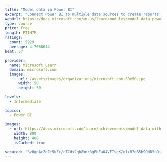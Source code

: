```yaml
---
title: "Model data in Power BI"
excerpt: "Connect Power BI to multiple data sources to create reports. Define the relationship between your data sources."
webUrl: https://docs.microsoft.com/en-us/learn/modules/model-data-power-bi/
type: course
price: Free
length: PT1H7M
ratings:
  count: 5929
  average: 4.7068644
heat: 57

provider:
  name: Microsoft Learn
  domain: microsoft.com
  images:
    - url: /assets/images/organizations/microsoft.com-50x50.jpg
      width: 50
      height: 50

levels:
  - Intermediate

topics:
  - Power BI

images:
  - url: https://docs.microsoft.com/learn/achievements/model-data-with-power-bi-desktop-social.png
    width: 800
    height: 400
    isCached: true

secured: "Sv6ggArZeZ+5KFc/cTCdx2qb8hnrBgPbFa04VFTsgK/o1xR7qB5h9QHD5n9iJ8QHbsmieT0yPLdv2YUVNmyZbVFFvGpC5QX3ZtQYKMwzdWiZBCI5383WgnnmYGq6Zj/2fvzOH5ncGzD9p/aVkpZjzsGw8JzmysgtbW7jx6oj7XfxRlyFkxiuSbJxfi/qwAW3MDxIK8EHbxMaFRL/lV587fGvljpMskIm/e7IecQUY3WpRHno1mIcy93bj++AmT8dfl8/39X1mAQ90xJi+g84GX0uWkRt+MYUoR3Z3p3KoDR9M2cjtVffCqg5q1MMtXT59hAMELxvYH2sFL7lS6S78IrTAQOIfDE61OKuL0zHR2lN3gd0JuIdduJPJAzvwYlUxQmuKVvvnllxJI87uu1el+TXu+xGhe3GVVlrAcDzkmg=;DMNx6cInTWlAiOppIS3Pow=="
---
```


